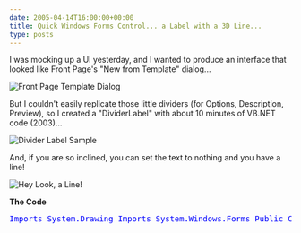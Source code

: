 ```yaml
---
date: 2005-04-14T16:00:00+00:00
title: Quick Windows Forms Control... a Label with a 3D Line...
type: posts
---
```

I was mocking up a UI yesterday, and I wanted to produce an interface that looked like Front Page's "New from Template" dialog...

<img title="Front Page Template Dialog" src="http://www.duncanmackenzie.net/images/FrontPageTemplates.png" border="0" />

But I couldn't easily replicate those little dividers (for Options, Description, Preview), so I created a "DividerLabel" with about 10 minutes of VB.NET code (2003)...

<img title="Divider Label Sample" src="http://www.duncanmackenzie.net/images/DividerLabelSample.png" border="0" />

And, if you are so inclined, you can set the text to nothing and you have a line!

<img title="Hey Look, a Line!" src="http://www.duncanmackenzie.net/images/HeyLookYouCanMakeALine.png" border="0" />

**The Code**

<pre><font color="blue" family="Microsoft Sans Serif">Imports System.Drawing <font color="blue" family="Microsoft Sans Serif">Imports System.Windows.Forms <font color="blue" family="Microsoft Sans Serif">Public <font color="blue" family="Microsoft Sans Serif">Class DividerLabel <font color="blue" family="Microsoft Sans Serif">Inherits System.Windows.Forms.Label <font color="blue" family="Microsoft Sans Serif">Dim m_spacing <font color="blue" family="Microsoft Sans Serif">As <font color="blue" family="Microsoft Sans Serif">Integer <font color="blue" family="Microsoft Sans Serif">Dim m_borderStyle <font color="blue" family="Microsoft Sans Serif">As Border3DStyle = Border3DStyle.Etched &lt;System.ComponentModel.Category(<font color="red" family="Microsoft Sans Serif">"Appearance")&gt; _ <font color="blue" family="Microsoft Sans Serif">Public <font color="blue" family="Microsoft Sans Serif">Property LineStyle() <font color="blue" family="Microsoft Sans Serif">As Border3DStyle <font color="blue" family="Microsoft Sans Serif">Get <font color="blue" family="Microsoft Sans Serif">Return m_borderStyle <font color="blue" family="Microsoft Sans Serif">End <font color="blue" family="Microsoft Sans Serif">Get <font color="blue" family="Microsoft Sans Serif">Set(<font color="blue" family="Microsoft Sans Serif">ByVal Value <font color="blue" family="Microsoft Sans Serif">As Border3DStyle) <font color="blue" family="Microsoft Sans Serif">If Value &lt;&gt; m_borderStyle <font color="blue" family="Microsoft Sans Serif">Then m_borderStyle = Value <font color="blue" family="Microsoft Sans Serif">Me.Invalidate() <font color="blue" family="Microsoft Sans Serif">End <font color="blue" family="Microsoft Sans Serif">If <font color="blue" family="Microsoft Sans Serif">End <font color="blue" family="Microsoft Sans Serif">Set <font color="blue" family="Microsoft Sans Serif">End <font color="blue" family="Microsoft Sans Serif">Property &lt;System.ComponentModel.Category(<font color="red" family="Microsoft Sans Serif">"Appearance")&gt; _ <font color="blue" family="Microsoft Sans Serif">Public <font color="blue" family="Microsoft Sans Serif">Property Spacing() <font color="blue" family="Microsoft Sans Serif">As <font color="blue" family="Microsoft Sans Serif">Integer <font color="blue" family="Microsoft Sans Serif">Get <font color="blue" family="Microsoft Sans Serif">Return m_spacing <font color="blue" family="Microsoft Sans Serif">End <font color="blue" family="Microsoft Sans Serif">Get <font color="blue" family="Microsoft Sans Serif">Set(<font color="blue" family="Microsoft Sans Serif">ByVal Value <font color="blue" family="Microsoft Sans Serif">As <font color="blue" family="Microsoft Sans Serif">Integer) <font color="blue" family="Microsoft Sans Serif">If Value &lt;&gt; m_spacing <font color="blue" family="Microsoft Sans Serif">Then m_spacing = Value <font color="blue" family="Microsoft Sans Serif">Me.Invalidate() <font color="blue" family="Microsoft Sans Serif">End <font color="blue" family="Microsoft Sans Serif">If <font color="blue" family="Microsoft Sans Serif">End <font color="blue" family="Microsoft Sans Serif">Set <font color="blue" family="Microsoft Sans Serif">End <font color="blue" family="Microsoft Sans Serif">Property <font color="blue" family="Microsoft Sans Serif">Protected <font color="blue" family="Microsoft Sans Serif">Overrides <font color="blue" family="Microsoft Sans Serif">Sub OnPaint(<font color="blue" family="Microsoft Sans Serif">ByVal e <font color="blue" family="Microsoft Sans Serif">As PaintEventArgs) <font color="blue" family="Microsoft Sans Serif">Dim g <font color="blue" family="Microsoft Sans Serif">As Graphics = e.Graphics <font color="blue" family="Microsoft Sans Serif">Dim f <font color="blue" family="Microsoft Sans Serif">As Font = <font color="blue" family="Microsoft Sans Serif">Me.Font <font color="blue" family="Microsoft Sans Serif">Dim b <font color="blue" family="Microsoft Sans Serif">As Brush = <font color="blue" family="Microsoft Sans Serif">New SolidBrush(<font color="blue" family="Microsoft Sans Serif">Me.ForeColor) <font color="blue" family="Microsoft Sans Serif">Dim sf <font color="blue" family="Microsoft Sans Serif">As StringFormat = StringFormat.GenericTypographic <font color="blue" family="Microsoft Sans Serif">Dim labelBounds <font color="blue" family="Microsoft Sans Serif">As <font color="blue" family="Microsoft Sans Serif">New RectangleF(0, 0, <font color="blue" family="Microsoft Sans Serif">Me.Width, <font color="blue" family="Microsoft Sans Serif">Me.Height) <font color="blue" family="Microsoft Sans Serif">Dim textSize <font color="blue" family="Microsoft Sans Serif">As SizeF = g.MeasureString(<font color="blue" family="Microsoft Sans Serif">Me.Text, f, <font color="blue" family="Microsoft Sans Serif">Me.Width) g.DrawString(<font color="blue" family="Microsoft Sans Serif">Me.Text, f, b, 0, 0, sf) <font color="blue" family="Microsoft Sans Serif">If textSize.Width + Spacing &lt; <font color="blue" family="Microsoft Sans Serif">Me.Width <font color="blue" family="Microsoft Sans Serif">Then <font color="blue" family="Microsoft Sans Serif">Dim startingPoint <font color="blue" family="Microsoft Sans Serif">As Point startingPoint.X = textSize.Width + Spacing startingPoint.Y = textSize.Height \ 2 ControlPaint.DrawBorder3D(g, startingPoint.X, _ startingPoint.Y, _ <font color="blue" family="Microsoft Sans Serif">Me.Width - startingPoint.X, _ 5, m_borderStyle, Border3DSide.Top) <font color="blue" family="Microsoft Sans Serif">End <font color="blue" family="Microsoft Sans Serif">If <font color="blue" family="Microsoft Sans Serif">End <font color="blue" family="Microsoft Sans Serif">Sub <font color="blue" family="Microsoft Sans Serif">Public <font color="blue" family="Microsoft Sans Serif">Sub <font color="blue" family="Microsoft Sans Serif">New() <font color="blue" family="Microsoft Sans Serif">Me.SetStyle(ControlStyles.DoubleBuffer, <font color="blue" family="Microsoft Sans Serif">True) <font color="blue" family="Microsoft Sans Serif">Me.SetStyle(ControlStyles.AllPaintingInWmPaint, <font color="blue" family="Microsoft Sans Serif">True) <font color="blue" family="Microsoft Sans Serif">Me.SetStyle(ControlStyles.ResizeRedraw, <font color="blue" family="Microsoft Sans Serif">True) <font color="blue" family="Microsoft Sans Serif">End <font color="blue" family="Microsoft Sans Serif">Sub <font color="blue" family="Microsoft Sans Serif">End <font color="blue" family="Microsoft Sans Serif">Class </pre>
